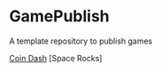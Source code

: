 # GamePublish
A template repository to publish games

[Coin Dash](demo-games-michaelxmyers/main_scene/)
[Space Rocks]
